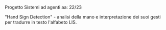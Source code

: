 Progetto Sistemi ad agenti aa: 22/23

"Hand Sign Detection" - analisi della mano e interpretazione dei suoi gesti per tradurre in testo l'alfabeto LIS.
